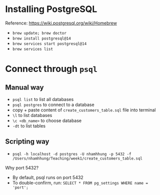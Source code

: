 # Installing PostgreSQL

Reference: https://wiki.postgresql.org/wiki/Homebrew

- `brew update; brew doctor`
- `brew install postgresql@14`
- `brew services start postgresql@14`
- `brew services list`

# Connect through `psql`

## Manual way

- `psql list` to list all databases
- `psql postgres` to connect to a database
- copy + paste content of `create_customers_table.sql` file into terminal
- `\l` to list databases
- `\c <db_name>` to choose database
- `-dt` to list tables

## Scripting way

- `psql -h localhost -d postgres -U nhamhhung -p 5432 -f /Users/nhamhhung/Teaching/week1/create_customers_table.sql`

Why port 5432?

- By default, psql runs on port 5432
- To double-confirm, run: `SELECT * FROM pg_settings WHERE name = 'port';`
